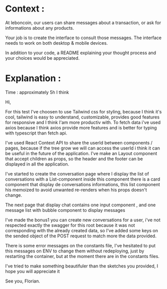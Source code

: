 # Context :

At leboncoin, our users can share messages about a transaction, or ask for informations about any products.

Your job is to create the interface to consult those messages.
The interface needs to work on both desktop & mobile devices.

In addition to your code, a README explaining your thought process and your choices would be appreciated.

# Explanation :

Time : approximately 5h I think 

Hi, 

For this test I've choosen to use Tailwind css for styling, because I think it's cool, tailwind is easy to understand, customizable,
provides good features for responsive and I think I'am more productiv with.
To fetch data i've used axios because I think axios provide more features and is better for typing with typescript than fetch api.

I've used React Context API to share the userId between components / pages, because if the tree grow we will can access the userId i think it can be useful in the future of the application.
I've make an Layout component that accept children as props, so the header and the footer can be displayed in all the application.

I've started to create the conversation page where I display the list of conversations with a List-component inside this component there is a card component that display de conversations informations,
this list component his memoized to avoid unwanted re-renders when his props doesn't change.

The next page that display chat contains one input component , and one message list with bubble component to display messages

I've made the bonus1 you can create new conversations for a user, i've not respected exactly the swagger for this root because it was not corresponding with the already created data,
so I've added some keys on the sended object of the POST request to match more the data provided.

There is some error messages on the constants file, I've hesitated to put this messages on ENV to change them without redeploying, just by restarting the container,
but at the moment there are  in the constants files.

I've tried to make something beautifuler than the sketches you provided, I hope you will appreciate it

See you,
Florian.


